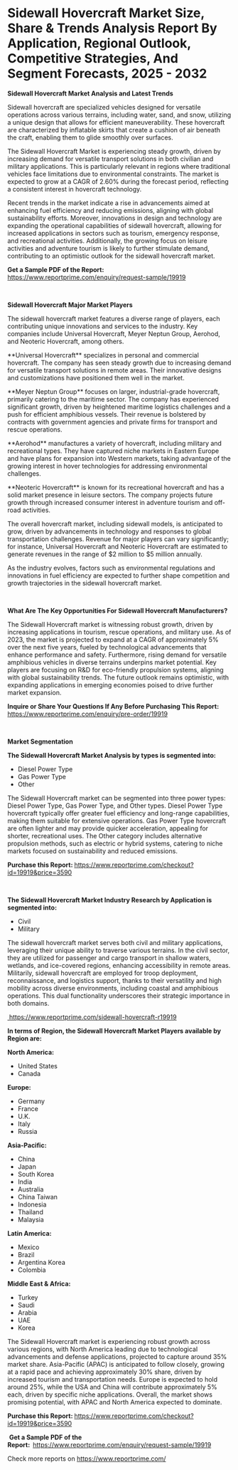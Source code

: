 <p><h1>Sidewall Hovercraft Market Size, Share & Trends Analysis Report By Application, Regional Outlook, Competitive Strategies, And Segment Forecasts, 2025 - 2032</h1></p><p><strong>Sidewall Hovercraft Market Analysis and Latest Trends</strong></p>
<p><p>Sidewall hovercraft are specialized vehicles designed for versatile operations across various terrains, including water, sand, and snow, utilizing a unique design that allows for efficient maneuverability. These hovercraft are characterized by inflatable skirts that create a cushion of air beneath the craft, enabling them to glide smoothly over surfaces.</p><p>The Sidewall Hovercraft Market is experiencing steady growth, driven by increasing demand for versatile transport solutions in both civilian and military applications. This is particularly relevant in regions where traditional vehicles face limitations due to environmental constraints. The market is expected to grow at a CAGR of 2.60% during the forecast period, reflecting a consistent interest in hovercraft technology.</p><p>Recent trends in the market indicate a rise in advancements aimed at enhancing fuel efficiency and reducing emissions, aligning with global sustainability efforts. Moreover, innovations in design and technology are expanding the operational capabilities of sidewall hovercraft, allowing for increased applications in sectors such as tourism, emergency response, and recreational activities. Additionally, the growing focus on leisure activities and adventure tourism is likely to further stimulate demand, contributing to an optimistic outlook for the sidewall hovercraft market.</p></p>
<p><strong>Get a Sample PDF of the Report:&nbsp;</strong> <a href="https://www.reportprime.com/enquiry/request-sample/19919?utm_campaign=2241&utm_medium=2&utm_source=Github&utm_content=ia&utm_term=17032025&utm_id=sidewall-hovercraft">https://www.reportprime.com/enquiry/request-sample/19919</a></p>
<p>&nbsp;</p>
<p><strong>Sidewall Hovercraft Major Market Players</strong></p>
<p><p>The sidewall hovercraft market features a diverse range of players, each contributing unique innovations and services to the industry. Key companies include Universal Hovercraft, Meyer Neptun Group, Aerohod, and Neoteric Hovercraft, among others.</p><p>**Universal Hovercraft** specializes in personal and commercial hovercraft. The company has seen steady growth due to increasing demand for versatile transport solutions in remote areas. Their innovative designs and customizations have positioned them well in the market.</p><p>**Meyer Neptun Group** focuses on larger, industrial-grade hovercraft, primarily catering to the maritime sector. The company has experienced significant growth, driven by heightened maritime logistics challenges and a push for efficient amphibious vessels. Their revenue is bolstered by contracts with government agencies and private firms for transport and rescue operations.</p><p>**Aerohod** manufactures a variety of hovercraft, including military and recreational types. They have captured niche markets in Eastern Europe and have plans for expansion into Western markets, taking advantage of the growing interest in hover technologies for addressing environmental challenges.</p><p>**Neoteric Hovercraft** is known for its recreational hovercraft and has a solid market presence in leisure sectors. The company projects future growth through increased consumer interest in adventure tourism and off-road activities.</p><p>The overall hovercraft market, including sidewall models, is anticipated to grow, driven by advancements in technology and responses to global transportation challenges. Revenue for major players can vary significantly; for instance, Universal Hovercraft and Neoteric Hovercraft are estimated to generate revenues in the range of $2 million to $5 million annually.</p><p>As the industry evolves, factors such as environmental regulations and innovations in fuel efficiency are expected to further shape competition and growth trajectories in the sidewall hovercraft market.</p></p>
<p>&nbsp;</p>
<p><strong>What Are The Key Opportunities For Sidewall Hovercraft Manufacturers?</strong></p>
<p><p>The Sidewall Hovercraft market is witnessing robust growth, driven by increasing applications in tourism, rescue operations, and military use. As of 2023, the market is projected to expand at a CAGR of approximately 5% over the next five years, fueled by technological advancements that enhance performance and safety. Furthermore, rising demand for versatile amphibious vehicles in diverse terrains underpins market potential. Key players are focusing on R&D for eco-friendly propulsion systems, aligning with global sustainability trends. The future outlook remains optimistic, with expanding applications in emerging economies poised to drive further market expansion.</p></p>
<p><strong>Inquire or Share Your Questions If Any Before Purchasing This Report:</strong> <a href="https://www.reportprime.com/enquiry/pre-order/19919?utm_campaign=2241&utm_medium=2&utm_source=Github&utm_content=ia&utm_term=17032025&utm_id=sidewall-hovercraft">https://www.reportprime.com/enquiry/pre-order/19919</a></p>
<p>&nbsp;</p>
<p><strong>Market Segmentation</strong></p>
<p><strong>The Sidewall Hovercraft Market Analysis by types is segmented into:</strong></p>
<p><ul><li>Diesel Power Type</li><li>Gas Power Type</li><li>Other</li></ul></p>
<p><p>The Sidewall Hovercraft market can be segmented into three power types: Diesel Power Type, Gas Power Type, and Other types. Diesel Power Type hovercraft typically offer greater fuel efficiency and long-range capabilities, making them suitable for extensive operations. Gas Power Type hovercraft are often lighter and may provide quicker acceleration, appealing for shorter, recreational uses. The Other category includes alternative propulsion methods, such as electric or hybrid systems, catering to niche markets focused on sustainability and reduced emissions.</p></p>
<p><strong>Purchase this Report:&nbsp;</strong><a href="https://www.reportprime.com/checkout?id=19919&price=3590&utm_campaign=2241&utm_medium=2&utm_source=Github&utm_content=ia&utm_term=17032025&utm_id=sidewall-hovercraft">https://www.reportprime.com/checkout?id=19919&price=3590</a></p>
<p>&nbsp;</p>
<p><strong>The Sidewall Hovercraft Market Industry Research by Application is segmented into:</strong></p>
<p><ul><li>Civil</li><li>Military</li></ul></p>
<p><p>The sidewall hovercraft market serves both civil and military applications, leveraging their unique ability to traverse various terrains. In the civil sector, they are utilized for passenger and cargo transport in shallow waters, wetlands, and ice-covered regions, enhancing accessibility in remote areas. Militarily, sidewall hovercraft are employed for troop deployment, reconnaissance, and logistics support, thanks to their versatility and high mobility across diverse environments, including coastal and amphibious operations. This dual functionality underscores their strategic importance in both domains.</p></p>
<p><a href="https://www.reportprime.com/sidewall-hovercraft-r19919?utm_campaign=2241&utm_medium=2&utm_source=Github&utm_content=ia&utm_term=17032025&utm_id=sidewall-hovercraft">&nbsp;https://www.reportprime.com/sidewall-hovercraft-r19919</a></p>
<p><strong>In terms of Region, the Sidewall Hovercraft Market Players available by Region are:</strong></p>
<p>
    <p> <strong> North America: </strong>
        <ul>
            <li>United States</li>
            <li>Canada</li>
        </ul>
        </p> 
    <p> <strong> Europe: </strong>
        <ul>
            <li>Germany</li>
            <li>France</li>
            <li>U.K.</li>
            <li>Italy</li>
            <li>Russia</li>
        </ul>
        </p> 
    <p> <strong> Asia-Pacific: </strong>
        <ul>
            <li>China</li>
            <li>Japan</li>
            <li>South Korea</li>
            <li>India</li>
            <li>Australia</li>
            <li>China Taiwan</li>
            <li>Indonesia</li>
            <li>Thailand</li>
            <li>Malaysia</li>
        </ul>
        </p> 
    <p> <strong> Latin America: </strong>
        <ul>
            <li>Mexico</li>
            <li>Brazil</li>
            <li>Argentina Korea</li>
            <li>Colombia</li>
        </ul>
        </p> 
    <p> <strong> Middle East & Africa: </strong>
        <ul>
            <li>Turkey</li>
            <li>Saudi</li>
            <li>Arabia</li>
            <li>UAE</li>
            <li>Korea</li>
        </ul>
    </p>
    </p>
<p><p>The Sidewall Hovercraft market is experiencing robust growth across various regions, with North America leading due to technological advancements and defense applications, projected to capture around 35% market share. Asia-Pacific (APAC) is anticipated to follow closely, growing at a rapid pace and achieving approximately 30% share, driven by increased tourism and transportation needs. Europe is expected to hold around 25%, while the USA and China will contribute approximately 5% each, driven by specific niche applications. Overall, the market shows promising potential, with APAC and North America expected to dominate.</p></p>
<p><strong>Purchase this Report: </strong><a href="https://www.reportprime.com/checkout?id=19919&price=3590&utm_campaign=2241&utm_medium=2&utm_source=Github&utm_content=ia&utm_term=17032025&utm_id=sidewall-hovercraft">https://www.reportprime.com/checkout?id=19919&price=3590</a></p>
<p>&nbsp;<strong>Get a Sample PDF of the Report:&nbsp;&nbsp;</strong><a href="https://www.reportprime.com/enquiry/request-sample/19919?utm_campaign=2241&utm_medium=2&utm_source=Github&utm_content=ia&utm_term=17032025&utm_id=sidewall-hovercraft">https://www.reportprime.com/enquiry/request-sample/19919</a></p>
<p><strong></strong></p>
<p>Check more reports on <a href="https://www.reportprime.com/?utm_campaign=2241&utm_medium=2&utm_source=Github&utm_content=ia&utm_term=17032025&utm_id=sidewall-hovercraft">https://www.reportprime.com/</a></p>